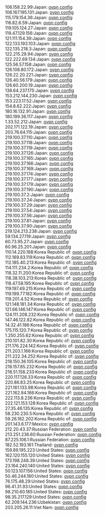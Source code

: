 106.158.22.99:Japan: [ovpn config](vpn/106_158_22_99.ovpn)  
106.167.195.131:Japan: [ovpn config](vpn/106_167_195_131.ovpn)  
115.179.154.36:Japan: [ovpn config](vpn/115_179_154_36.ovpn)  
116.82.6.59:Japan: [ovpn config](vpn/116_82_6_59.ovpn)  
119.105.124.27:Japan: [ovpn config](vpn/119_105_124_27.ovpn)  
119.47.129.156:Japan: [ovpn config](vpn/119_47_129_156.ovpn)  
121.111.154.39:Japan: [ovpn config](vpn/121_111_154_39.ovpn)  
122.133.193.103:Japan: [ovpn config](vpn/122_133_193_103.ovpn)  
122.135.218.3:Japan: [ovpn config](vpn/122_135_218_3.ovpn)  
122.215.29.94:Japan: [ovpn config](vpn/122_215_29_94.ovpn)  
122.222.69.134:Japan: [ovpn config](vpn/122_222_69_134.ovpn)  
125.56.57.158:Japan: [ovpn config](vpn/125_56_57_158.ovpn)  
126.108.80.172:Japan: [ovpn config](vpn/126_108_80_172.ovpn)  
126.22.20.221:Japan: [ovpn config](vpn/126_22_20_221.ovpn)  
126.40.56.179:Japan: [ovpn config](vpn/126_40_56_179.ovpn)  
126.60.200.19:Japan: [ovpn config](vpn/126_60_200_19.ovpn)  
138.64.237.175:Japan: [ovpn config](vpn/138_64_237_175.ovpn)  
153.212.144.230:Japan: [ovpn config](vpn/153_212_144_230.ovpn)  
153.223.17.52:Japan: [ovpn config](vpn/153_223_17_52.ovpn)  
154.8.62.222:Japan: [ovpn config](vpn/154_8_62_222.ovpn)  
180.16.132.91:Japan: [ovpn config](vpn/180_16_132_91.ovpn)  
180.199.36.117:Japan: [ovpn config](vpn/180_199_36_117.ovpn)  
1.33.52.212:Japan: [ovpn config](vpn/1_33_52_212.ovpn)  
202.171.122.19:Japan: [ovpn config](vpn/202_171_122_19.ovpn)  
203.76.64.115:Japan: [ovpn config](vpn/203_76_64_115.ovpn)  
219.100.37.110:Japan: [ovpn config](vpn/219_100_37_110.ovpn)  
219.100.37.118:Japan: [ovpn config](vpn/219_100_37_118.ovpn)  
219.100.37.119:Japan: [ovpn config](vpn/219_100_37_119.ovpn)  
219.100.37.126:Japan: [ovpn config](vpn/219_100_37_126.ovpn)  
219.100.37.165:Japan: [ovpn config](vpn/219_100_37_165.ovpn)  
219.100.37.166:Japan: [ovpn config](vpn/219_100_37_166.ovpn)  
219.100.37.169:Japan: [ovpn config](vpn/219_100_37_169.ovpn)  
219.100.37.174:Japan: [ovpn config](vpn/219_100_37_174.ovpn)  
219.100.37.177:Japan: [ovpn config](vpn/219_100_37_177.ovpn)  
219.100.37.179:Japan: [ovpn config](vpn/219_100_37_179.ovpn)  
219.100.37.190:Japan: [ovpn config](vpn/219_100_37_190.ovpn)  
219.100.37.2:Japan: [ovpn config](vpn/219_100_37_2.ovpn)  
219.100.37.24:Japan: [ovpn config](vpn/219_100_37_24.ovpn)  
219.100.37.29:Japan: [ovpn config](vpn/219_100_37_29.ovpn)  
219.100.37.54:Japan: [ovpn config](vpn/219_100_37_54.ovpn)  
219.100.37.56:Japan: [ovpn config](vpn/219_100_37_56.ovpn)  
219.100.37.81:Japan: [ovpn config](vpn/219_100_37_81.ovpn)  
219.100.37.90:Japan: [ovpn config](vpn/219_100_37_90.ovpn)  
219.124.213.238:Japan: [ovpn config](vpn/219_124_213_238.ovpn)  
59.134.27.119:Japan: [ovpn config](vpn/59_134_27_119.ovpn)  
60.73.95.27:Japan: [ovpn config](vpn/60_73_95_27.ovpn)  
60.96.25.201:Japan: [ovpn config](vpn/60_96_25_201.ovpn)  
110.14.220.188:Korea Republic of: [ovpn config](vpn/110_14_220_188.ovpn)  
112.169.83.119:Korea Republic of: [ovpn config](vpn/112_169_83_119.ovpn)  
112.185.40.213:Korea Republic of: [ovpn config](vpn/112_185_40_213.ovpn)  
114.111.234.2:Korea Republic of: [ovpn config](vpn/114_111_234_2.ovpn)  
118.32.11.200:Korea Republic of: [ovpn config](vpn/118_32_11_200.ovpn)  
118.38.103.213:Korea Republic of: [ovpn config](vpn/118_38_103_213.ovpn)  
118.47.58.195:Korea Republic of: [ovpn config](vpn/118_47_58_195.ovpn)  
119.197.49.215:Korea Republic of: [ovpn config](vpn/119_197_49_215.ovpn)  
119.199.77.182:Korea Republic of: [ovpn config](vpn/119_199_77_182.ovpn)  
119.201.4.52:Korea Republic of: [ovpn config](vpn/119_201_4_52.ovpn)  
121.148.181.34:Korea Republic of: [ovpn config](vpn/121_148_181_34.ovpn)  
121.66.146.147:Korea Republic of: [ovpn config](vpn/121_66_146_147.ovpn)  
124.111.208.232:Korea Republic of: [ovpn config](vpn/124_111_208_232.ovpn)  
147.46.122.82:Korea Republic of: [ovpn config](vpn/147_46_122_82.ovpn)  
14.32.41.186:Korea Republic of: [ovpn config](vpn/14_32_41_186.ovpn)  
175.115.120.7:Korea Republic of: [ovpn config](vpn/175_115_120_7.ovpn)  
1.250.255.62:Korea Republic of: [ovpn config](vpn/1_250_255_62.ovpn)  
210.101.82.30:Korea Republic of: [ovpn config](vpn/210_101_82_30.ovpn)  
211.176.224.142:Korea Republic of: [ovpn config](vpn/211_176_224_142.ovpn)  
211.203.1.166:Korea Republic of: [ovpn config](vpn/211_203_1_166.ovpn)  
211.222.34.252:Korea Republic of: [ovpn config](vpn/211_222_34_252.ovpn)  
218.150.36.105:Korea Republic of: [ovpn config](vpn/218_150_36_105.ovpn)  
218.157.85.232:Korea Republic of: [ovpn config](vpn/218_157_85_232.ovpn)  
218.51.158.233:Korea Republic of: [ovpn config](vpn/218_51_158_233.ovpn)  
220.117.126.33:Korea Republic of: [ovpn config](vpn/220_117_126_33.ovpn)  
220.86.83.25:Korea Republic of: [ovpn config](vpn/220_86_83_25.ovpn)  
221.161.133.98:Korea Republic of: [ovpn config](vpn/221_161_133_98.ovpn)  
221.162.84.166:Korea Republic of: [ovpn config](vpn/221_162_84_166.ovpn)  
222.113.8.236:Korea Republic of: [ovpn config](vpn/222_113_8_236.ovpn)  
222.121.153.128:Korea Republic of: [ovpn config](vpn/222_121_153_128.ovpn)  
27.35.46.135:Korea Republic of: [ovpn config](vpn/27_35_46_135.ovpn)  
58.230.230.5:Korea Republic of: [ovpn config](vpn/58_230_230_5.ovpn)  
59.26.182.202:Korea Republic of: [ovpn config](vpn/59_26_182_202.ovpn)  
201.143.6.177:Mexico: [ovpn config](vpn/201_143_6_177.ovpn)  
212.20.43.37:Russian Federation: [ovpn config](vpn/212_20_43_37.ovpn)  
213.251.236.60:Russian Federation: [ovpn config](vpn/213_251_236_60.ovpn)  
87.225.106.1:Russian Federation: [ovpn config](vpn/87_225_106_1.ovpn)  
182.52.193.161:Thailand: [ovpn config](vpn/182_52_193_161.ovpn)  
159.89.195.223:United States: [ovpn config](vpn/159_89_195_223.ovpn)  
162.120.155.120:United States: [ovpn config](vpn/162_120_155_120.ovpn)  
173.198.248.39:United States: [ovpn config](vpn/173_198_248_39.ovpn)  
23.164.240.140:United States: [ovpn config](vpn/23_164_240_140.ovpn)  
50.123.107.156:United States: [ovpn config](vpn/50_123_107_156.ovpn)  
50.46.244.180:United States: [ovpn config](vpn/50_46_244_180.ovpn)  
76.175.48.29:United States: [ovpn config](vpn/76_175_48_29.ovpn)  
96.41.31.93:United States: [ovpn config](vpn/96_41_31_93.ovpn)  
98.210.60.185:United States: [ovpn config](vpn/98_210_60_185.ovpn)  
98.35.217.129:United States: [ovpn config](vpn/98_35_217_129.ovpn)  
62.209.144.236:Uzbekistan: [ovpn config](vpn/62_209_144_236.ovpn)  
203.205.26.11:Viet Nam: [ovpn config](vpn/203_205_26_11.ovpn)  
